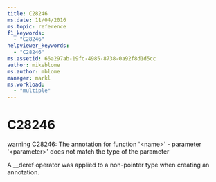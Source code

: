 ```yaml
---
title: C28246
ms.date: 11/04/2016
ms.topic: reference
f1_keywords:
  - "C28246"
helpviewer_keywords:
  - "C28246"
ms.assetid: 66a297ab-19fc-4985-8738-0a92f8d1d5cc
author: mikeblome
ms.author: mblome
manager: markl
ms.workload:
  - "multiple"
---
```

# C28246
warning C28246: The annotation for function '\<name>' - parameter '\<parameter>' does not match the type of the parameter

 A __deref operator was applied to a non-pointer type when creating an annotation.
